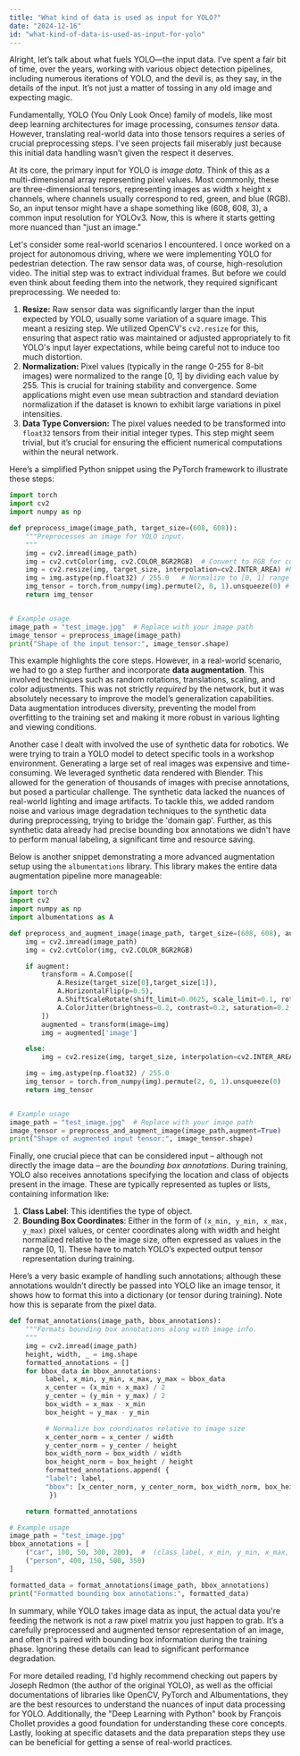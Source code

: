 ```yaml
---
title: "What kind of data is used as input for YOLO?"
date: "2024-12-16"
id: "what-kind-of-data-is-used-as-input-for-yolo"
---
```


Alright, let’s talk about what fuels YOLO—the input data. I’ve spent a fair bit of time, over the years, working with various object detection pipelines, including numerous iterations of YOLO, and the devil is, as they say, in the details of the input. It’s not just a matter of tossing in any old image and expecting magic.

Fundamentally, YOLO (You Only Look Once) family of models, like most deep learning architectures for image processing, consumes *tensor* data. However, translating real-world data into those tensors requires a series of crucial preprocessing steps. I've seen projects fail miserably just because this initial data handling wasn’t given the respect it deserves.

At its core, the primary input for YOLO is *image data*. Think of this as a multi-dimensional array representing pixel values. Most commonly, these are three-dimensional tensors, representing images as width x height x channels, where channels usually correspond to red, green, and blue (RGB). So, an input tensor might have a shape something like (608, 608, 3), a common input resolution for YOLOv3. Now, this is where it starts getting more nuanced than "just an image."

Let's consider some real-world scenarios I encountered. I once worked on a project for autonomous driving, where we were implementing YOLO for pedestrian detection. The raw sensor data was, of course, high-resolution video. The initial step was to extract individual frames. But before we could even think about feeding them into the network, they required significant preprocessing. We needed to:

1.  **Resize:** Raw sensor data was significantly larger than the input expected by YOLO, usually some variation of a square image. This meant a resizing step. We utilized OpenCV's `cv2.resize` for this, ensuring that aspect ratio was maintained or adjusted appropriately to fit YOLO's input layer expectations, while being careful not to induce too much distortion.
2.  **Normalization:** Pixel values (typically in the range 0-255 for 8-bit images) were normalized to the range [0, 1] by dividing each value by 255. This is crucial for training stability and convergence. Some applications might even use mean subtraction and standard deviation normalization if the dataset is known to exhibit large variations in pixel intensities.
3.  **Data Type Conversion:** The pixel values needed to be transformed into `float32` tensors from their initial integer types. This step might seem trivial, but it’s crucial for ensuring the efficient numerical computations within the neural network.

Here’s a simplified Python snippet using the PyTorch framework to illustrate these steps:

```python
import torch
import cv2
import numpy as np

def preprocess_image(image_path, target_size=(608, 608)):
    """Preprocesses an image for YOLO input.
    """
    img = cv2.imread(image_path)
    img = cv2.cvtColor(img, cv2.COLOR_BGR2RGB)  # Convert to RGB for consistency
    img = cv2.resize(img, target_size, interpolation=cv2.INTER_AREA) #Resize image
    img = img.astype(np.float32) / 255.0   # Normalize to [0, 1] range
    img_tensor = torch.from_numpy(img).permute(2, 0, 1).unsqueeze(0) # HWC to CHW, batch dim added
    return img_tensor


# Example usage
image_path = "test_image.jpg"  # Replace with your image path
image_tensor = preprocess_image(image_path)
print("Shape of the input tensor:", image_tensor.shape)
```

This example highlights the core steps. However, in a real-world scenario, we had to go a step further and incorporate **data augmentation**. This involved techniques such as random rotations, translations, scaling, and color adjustments. This was not strictly *required* by the network, but it was absolutely necessary to improve the model’s generalization capabilities. Data augmentation introduces diversity, preventing the model from overfitting to the training set and making it more robust in various lighting and viewing conditions.

Another case I dealt with involved the use of synthetic data for robotics. We were trying to train a YOLO model to detect specific tools in a workshop environment. Generating a large set of real images was expensive and time-consuming. We leveraged synthetic data rendered with Blender. This allowed for the generation of thousands of images with precise annotations, but posed a particular challenge. The synthetic data lacked the nuances of real-world lighting and image artifacts. To tackle this, we added random noise and various image degradation techniques to the synthetic data during preprocessing, trying to bridge the 'domain gap'. Further, as this synthetic data already had precise bounding box annotations we didn't have to perform manual labeling, a significant time and resource saving.

Below is another snippet demonstrating a more advanced augmentation setup using the `albumentations` library. This library makes the entire data augmentation pipeline more manageable:

```python
import torch
import cv2
import numpy as np
import albumentations as A

def preprocess_and_augment_image(image_path, target_size=(608, 608), augment=True):
    img = cv2.imread(image_path)
    img = cv2.cvtColor(img, cv2.COLOR_BGR2RGB)

    if augment:
        transform = A.Compose([
            A.Resize(target_size[0],target_size[1]),
            A.HorizontalFlip(p=0.5),
            A.ShiftScaleRotate(shift_limit=0.0625, scale_limit=0.1, rotate_limit=15, p=0.5),
            A.ColorJitter(brightness=0.2, contrast=0.2, saturation=0.2, hue=0.1, p=0.5)
        ])
        augmented = transform(image=img)
        img = augmented['image']

    else:
        img = cv2.resize(img, target_size, interpolation=cv2.INTER_AREA)

    img = img.astype(np.float32) / 255.0
    img_tensor = torch.from_numpy(img).permute(2, 0, 1).unsqueeze(0)
    return img_tensor


# Example usage
image_path = "test_image.jpg"  # Replace with your image path
image_tensor = preprocess_and_augment_image(image_path,augment=True)
print("Shape of augmented input tensor:", image_tensor.shape)
```

Finally, one crucial piece that can be considered input – although not directly the image data – are the *bounding box annotations*. During training, YOLO also receives annotations specifying the location and class of objects present in the image. These are typically represented as tuples or lists, containing information like:

1.  **Class Label**: This identifies the type of object.
2.  **Bounding Box Coordinates**: Either in the form of `(x_min, y_min, x_max, y_max)` pixel values, or center coordinates along with width and height normalized relative to the image size, often expressed as values in the range [0, 1]. These have to match YOLO’s expected output tensor representation during training.

Here’s a very basic example of handling such annotations; although these annotations wouldn’t directly be passed into YOLO like an image tensor, it shows how to format this into a dictionary (or tensor during training). Note how this is separate from the pixel data.

```python
def format_annotations(image_path, bbox_annotations):
    """Formats bounding box annotations along with image info.
    """
    img = cv2.imread(image_path)
    height, width, _ = img.shape
    formatted_annotations = []
    for bbox_data in bbox_annotations:
         label, x_min, y_min, x_max, y_max = bbox_data
         x_center = (x_min + x_max) / 2
         y_center = (y_min + y_max) / 2
         box_width = x_max - x_min
         box_height = y_max - y_min

         # Normalize box coordinates relative to image size
         x_center_norm = x_center / width
         y_center_norm = y_center / height
         box_width_norm = box_width / width
         box_height_norm = box_height / height
         formatted_annotations.append( {
         "label": label,
         "bbox": [x_center_norm, y_center_norm, box_width_norm, box_height_norm]
          })

    return formatted_annotations

# Example usage
image_path = "test_image.jpg"
bbox_annotations = [
    ("car", 100, 50, 300, 200),  #  (class_label, x_min, y_min, x_max, y_max)
    ("person", 400, 150, 500, 350)
]

formatted_data = format_annotations(image_path, bbox_annotations)
print("Formatted bounding box annotations:", formatted_data)
```

In summary, while YOLO takes image data as input, the actual data you're feeding the network is not a raw pixel matrix you just happen to grab. It’s a carefully preprocessed and augmented tensor representation of an image, and often it's paired with bounding box information during the training phase. Ignoring these details can lead to significant performance degradation.

For more detailed reading, I'd highly recommend checking out papers by Joseph Redmon (the author of the original YOLO), as well as the official documentations of libraries like OpenCV, PyTorch and Albumentations, they are the best resources to understand the nuances of input data processing for YOLO. Additionally, the "Deep Learning with Python" book by François Chollet provides a good foundation for understanding these core concepts. Lastly, looking at specific datasets and the data preparation steps they use can be beneficial for getting a sense of real-world practices.

